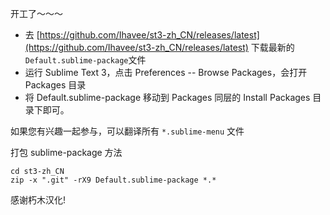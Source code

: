 开工了～～～

- 去 [https://github.com/Ihavee/st3-zh_CN/releases/latest](https://github.com/Ihavee/st3-zh_CN/releases/latest) 下载最新的 `Default.sublime-package`文件
- 运行 Sublime Text 3，点击 Preferences -- Browse Packages，会打开 Packages 目录
- 将 Default.sublime-package 移动到 Packages 同层的 Install Packages 目录下即可。

如果您有兴趣一起参与，可以翻译所有 `*.sublime-menu` 文件

打包 sublime-package 方法

	cd st3-zh_CN
	zip -x ".git" -rX9 Default.sublime-package *.*

感谢朽木汉化!
